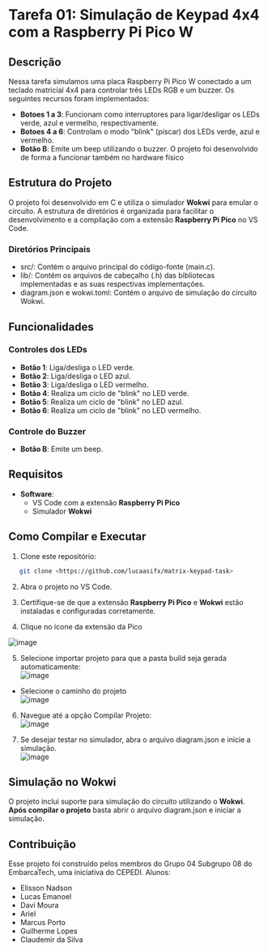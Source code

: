 # Tarefa 01: Simulação de Keypad 4x4 com a Raspberry Pi Pico W

## Descrição
Nessa tarefa simulamos uma placa Raspberry Pi Pico W conectado a um teclado matricial 4x4 para controlar três LEDs RGB e um buzzer.
Os seguintes recursos foram implementados:

- **Botoes 1 a 3**: Funcionam como interruptores para ligar/desligar os LEDs verde, azul e vermelho, respectivamente.
- **Botoes 4 a 6**: Controlam o modo "blink" (piscar) dos LEDs verde, azul e vermelho.
- **Botão B**: Emite um beep utilizando o buzzer.
O projeto foi desenvolvido de forma a funcionar também no hardware físico
## Estrutura do Projeto
O projeto foi desenvolvido em C e utiliza o simulador **Wokwi** para emular o circuito. A estrutura de diretórios é organizada para facilitar o desenvolvimento e a compilação com a extensão **Raspberry Pi Pico** no VS Code.

### Diretórios Principais
- src/: Contém o arquivo principal do código-fonte (main.c).
- lib/: Contém os arquivos de cabeçalho (.h) das bibliotecas implementadas e as suas respectivas implementações.
- diagram.json e wokwi.toml: Contém o arquivo de simulação do circuito Wokwi.

## Funcionalidades
### Controles dos LEDs
- **Botão 1**: Liga/desliga o LED verde.
- **Botão 2**: Liga/desliga o LED azul.
- **Botão 3**: Liga/desliga o LED vermelho.
- **Botão 4**: Realiza um ciclo de "blink" no LED verde.
- **Botão 5**: Realiza um ciclo de "blink" no LED azul.
- **Botão 6**: Realiza um ciclo de "blink" no LED vermelho.

### Controle do Buzzer
- **Botão B**: Emite um beep.

## Requisitos
- **Software**:
  - VS Code com a extensão **Raspberry Pi Pico**
  - Simulador **Wokwi**

## Como Compilar e Executar
1. Clone este repositório:
   
```bash
   git clone <https://github.com/lucaasifx/matrix-keypad-task>
```


2. Abra o projeto no VS Code.

3. Certifique-se de que a extensão **Raspberry Pi Pico** e  **Wokwi** estão instaladas e configuradas corretamente.
4. Clique no ícone da extensão da Pico<br>

  ![image](https://github.com/user-attachments/assets/28cdb91b-16e2-4687-a6a1-950f219ddf34)

5. Selecione importar projeto para que a pasta build seja gerada automaticamente:<br>
![image](https://github.com/user-attachments/assets/b0dc78cd-f619-4648-9b5b-d509c65800d7)
  - Selecione o caminho do projeto<br>
![image](https://github.com/user-attachments/assets/c1c414ea-0b8e-411b-bc43-839d72409821)

6. Navegue até a opção Compilar Projeto:<br>
![image](https://github.com/user-attachments/assets/366a506d-171c-4c30-9577-e61d1575da33)

7. Se desejar testar no simulador, abra o arquivo diagram.json e inicie a simulação. <br>
![image](https://github.com/user-attachments/assets/3964ec22-f6c8-4282-a344-893ae35e30f2)



## Simulação no Wokwi
O projeto inclui suporte para simulação do circuito utilizando o **Wokwi**. **Após compilar o projeto** basta abrir o arquivo diagram.json e iniciar a simulação.

## Contribuição
Esse projeto foi construído pelos membros do Grupo 04 Subgrupo 08 do EmbarcaTech, uma iniciativa do CEPEDI.
Alunos:
 - Elisson Nadson
 - Lucas Emanoel
 - Davi Moura
 - Ariel
 - Marcus Porto
 - Guilherme Lopes
 - Claudemir da Silva 
